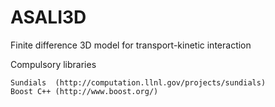 # ASALI3D

Finite difference 3D model for transport-kinetic interaction

Compulsory libraries

    Sundials  (http://computation.llnl.gov/projects/sundials)
    Boost C++ (http://www.boost.org/)
